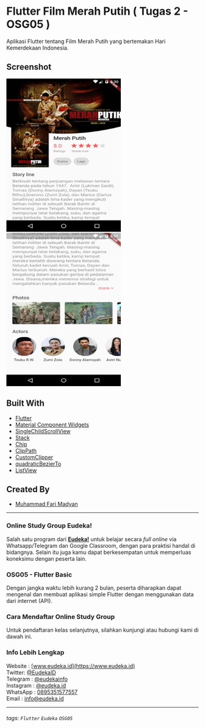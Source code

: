 # Flutter Film Merah Putih ( Tugas 2 - OSG05 )
Aplikasi Flutter tentang Film Merah Putih yang bertemakan Hari Kemerdekaan Indonesia.

## Screenshot
<img src="screenshot/1.png" width="300" height="400" > <img src="screenshot/2.png" width="300" height="400" >

## Built With
- [Flutter](https://flutter.dev)
- [Material Component Widgets](https://flutter.dev/docs/development/ui/widgets/material)
- [SingleChildScrollView](https://api.flutter.dev/flutter/widgets/SingleChildScrollView-class.html)
- [Stack](https://api.flutter.dev/flutter/widgets/Stack-class.html)
- [Chip](https://api.flutter.dev/flutter/material/Chip-class.html)
- [ClipPath](https://api.flutter.dev/flutter/widgets/ClipPath-class.html)
- [CustomClipper](https://api.flutter.dev/flutter/rendering/CustomClipper-class.html)
- [quadraticBezierTo](https://api.flutter.dev/flutter/dart-ui/Path/quadraticBezierTo.html)
- [ListView](https://api.flutter.dev/flutter/widgets/ListView-class.html)


## Created By
- [Muhammad Fari Madyan](https://github.com/MuhammadFariMadyan)

---

### Online Study Group Eudeka!
Salah satu program dari [**Eudeka!**](https://www.eudeka.id) untuk belajar secara _full online_ via Whatsapp/Telegram dan Google Classroom, dengan para praktisi handal di bidangnya. Selain itu juga kamu dapat berkesempatan untuk memperluas koneksimu dengan peserta lain.

### OSG05 - Flutter Basic
Dengan jangka waktu lebih kurang 2 bulan, peserta diharapkan dapat mengenal dan membuat aplikasi simple Flutter dengan menggunakan data dari internet (API).

### Cara Mendaftar Online Study Group
Untuk pendaftaran kelas selanjutnya, silahkan kunjungi atau hubungi kami di dawah ini.

### Info Lebih Lengkap
Website : [www.eudeka.id](https://www.eudeka.id)  
Twitter: [@EudekaID](https://twitter.com/EudekaID)  
Telegram : [@eudekainfo](https://t.me/eudekainfo)  
Instagram : [@eudeka.id](https://instagram.com/eudeka.id)  
WhatsApp : [0895351577557](https://wa.me/62895351577557)  
Email : [info@eudeka.id](mailto:info@eudeka.id)  

---

###### tags: `Flutter` `Eudeka` `OSG05`